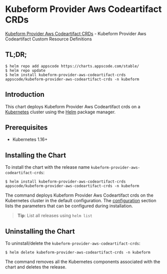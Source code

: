 # Kubeform Provider Aws Codeartifact CRDs

[Kubeform Provider Aws Codeartifact CRDs](https://github.com/kubeform) - Kubeform Provider Aws Codeartifact Custom Resource Definitions

## TL;DR;

```console
$ helm repo add appscode https://charts.appscode.com/stable/
$ helm repo update
$ helm install kubeform-provider-aws-codeartifact-crds appscode/kubeform-provider-aws-codeartifact-crds -n kubeform
```

## Introduction

This chart deploys Kubeform Provider Aws Codeartifact crds on a [Kubernetes](http://kubernetes.io) cluster using the [Helm](https://helm.sh) package manager.

## Prerequisites

- Kubernetes 1.16+

## Installing the Chart

To install the chart with the release name `kubeform-provider-aws-codeartifact-crds`:

```console
$ helm install kubeform-provider-aws-codeartifact-crds appscode/kubeform-provider-aws-codeartifact-crds -n kubeform
```

The command deploys Kubeform Provider Aws Codeartifact crds on the Kubernetes cluster in the default configuration. The [configuration](#configuration) section lists the parameters that can be configured during installation.

> **Tip**: List all releases using `helm list`

## Uninstalling the Chart

To uninstall/delete the `kubeform-provider-aws-codeartifact-crds`:

```console
$ helm delete kubeform-provider-aws-codeartifact-crds -n kubeform
```

The command removes all the Kubernetes components associated with the chart and deletes the release.


